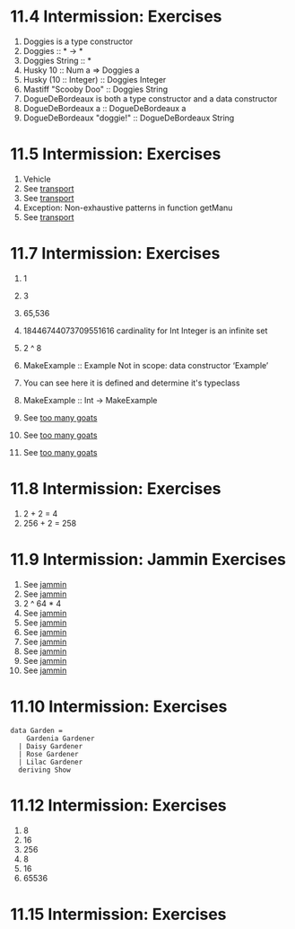 # 11.4 Intermission: Exercises

1. Doggies is a type constructor
2. Doggies :: * -> *
3. Doggies String :: *
4. Husky 10 :: Num a => Doggies a
5. Husky (10 :: Integer) :: Doggies Integer
6. Mastiff "Scooby Doo" :: Doggies String
7. DogueDeBordeaux is both a type constructor and a data constructor
8. DogueDeBordeaux a :: DogueDeBordeaux a
9. DogueDeBordeaux "doggie!" :: DogueDeBordeaux String

# 11.5 Intermission: Exercises

1. Vehicle
2. See [transport](transport.hs#L12-L21)
3. See [transport](transport.hs#L23-L24)
4. Exception: Non-exhaustive patterns in function getManu
5. See [transport](transport.hs)

# 11.7 Intermission: Exercises

1. 1
2. 3
3. 65,536
4. 18446744073709551616 cardinality for Int
   Integer is an infinite set
5. 2 ^ 8

1. MakeExample :: Example
   Not in scope: data constructor ‘Example’
2. You can see here it is defined and determine it's typeclass
3. MakeExample :: Int -> MakeExample

1. See [too many goats](too_many_goats.hs#L13-L14)
2. See [too many goats](too_many_goats.hs#L16-L17)
3. See [too many goats](too_many_goats.hs#L19-L20)

# 11.8 Intermission: Exercises

1. 2 + 2 = 4
2. 256 + 2 = 258

# 11.9 Intermission: Jammin Exercises

1.  See [jammin](jammin.hs#L1)
2.  See [jammin](jammin.hs#L10-L12)
3.  2 ^ 64 * 4
4.  See [jammin](jammin.hs#L12)
5.  See [jammin](jammin.hs#L14-L20)
6.  See [jammin](jammin.hs#L22-L23)
7.  See [jammin](jammin.hs#L25-L29)
8.  See [jammin](jammin.hs#L2)
9.  See [jammin](jammin.hs#L31-L34)
10. See [jammin](jammin.hs#L36-L40)

# 11.10 Intermission: Exercises

```
data Garden =
    Gardenia Gardener
  | Daisy Gardener
  | Rose Gardener
  | Lilac Gardener
  deriving Show
```

# 11.12 Intermission: Exercises

1. 8
2. 16
3. 256
4. 8
5. 16
6. 65536

# 11.15 Intermission: Exercises

